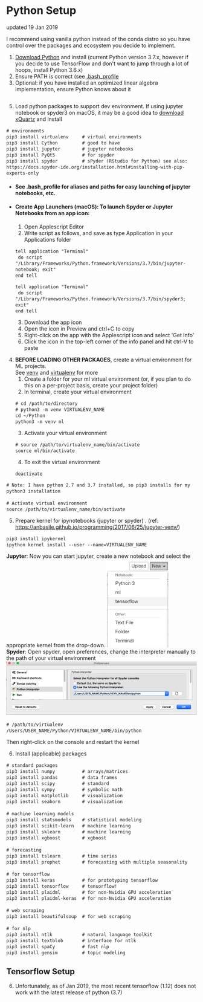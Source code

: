 # Python Setup
updated 19 Jan 2019

I recommend using vanilla python instead of the conda distro so you have control over the packages and ecosystem you decide to implement.

1. [Download Python](https://www.python.org/downloads/) and install (current Python version 3.7.x, however if you decide to use TensorFlow and don't want to jump through a lot of hoops, install Python 3.6.x)
2. Ensure PATH is correct (see [.bash_profile](https://github.com/ahgraber/ml_setup/edit/master/bash_profile.md)
4. Optional: if you have installed an optimized linear algebra implementation, ensure Python knows about it
```
```
5. Load python packages to support dev environment.  If using jupyter notebook or spyder3 on macOS, it may be a good idea to [download xQuartz](https://www.xquartz.org/) and install
```
# environments
pip3 install virtualenv     # virtual environments
pip3 install Cython         # good to have
pip3 install jupyter        # jupyter notebooks
pip3 install PyQt5          # for spyder
pip3 install spyder         # sPyder (RStudio for Python) see also: https://docs.spyder-ide.org/installation.html#installing-with-pip-experts-only
```
   * #### See .bash_profile for aliases and paths for easy launching of jupyter notebooks, etc.
   * #### Create App Launchers (macOS): To launch Spyder or Jupyter Notebooks from an app icon:
     1. Open Applescript Editor
     2. Write script as follows, and save as type Application in your Applications folder
     ```
     tell application "Terminal"
      do script "/Library/Frameworks/Python.framework/Versions/3.7/bin/jupyter-notebook; exit"
     end tell
     ```
     ```
     tell application "Terminal"
      do script "/Library/Frameworks/Python.framework/Versions/3.7/bin/spyder3; exit"
     end tell
     ```
     3. Download the app icon
     4. Open the icon in Preview and ctrl+C to copy
     5. Right-click on the app with the Applescript icon and select 'Get Info'
     6. Click the icon in the top-left corner of the info panel and hit ctrl-V to paste  


4. **BEFORE LOADING OTHER PACKAGES**, create a virtual environment for ML projects.  
See [venv](https://docs.python.org/3/library/venv.html) and [virtualenv](https://docs.python-guide.org/dev/virtualenvs/) for more
   1. Create a folder for your ml virtual environment (or, if you plan to do this on a per-project basis, create your project folder)
   2. In terminal, create your virtual environment
   ```
   # cd /path/to/directory
   # python3 -m venv VIRTUALENV_NAME
   cd ~/Python
   python3 -m venv ml
   ```
   3. Activate your virtual environment
   ```
   # source /path/to/virtualenv_name/bin/activate
   source ml/bin/activate
   ```
   4. To exit the virtual environment
   ```
   deactivate
   ```

```
# Note: I have python 2.7 and 3.7 installed, so pip3 installs for my python3 installation

# Activate virtual environment
source /path/to/virtualenv_name/bin/activate
```
5. Prepare kernel for ipynotebooks (jupyter or spyder) . 
(ref: https://anbasile.github.io/programming/2017/06/25/jupyter-venv/)
```
pip3 install ipykernel
ipython kernel install --user --name=VIRTUALENV_NAME
```
**Jupyter**: Now you can start jupyter, create a new notebook and select the appropriate kernel from the drop-down.
![jupyter-dropdown](images/jupyter-dropdown.png)  
**Spyder**: Open spyder, open preferences, change the interpreter manually to the path of your virtual environment
![spyder-venv](images/spyder-venv.png)  
```
# /path/to/virtualenv
/Users/USER_NAME/Python/VIRTUALENV_NAME/bin/python
```
Then right-click on the console and restart the kernel

6. Install (applicable) packages 
```
# standard packages
pip3 install numpy          # arrays/matrices
pip3 install pandas         # data frames
pip3 install scipy          # standard
pip3 install sympy          # symbolic math
pip3 install matplotlib     # visualization
pip3 install seaborn        # visualization

# machine learning models
pip3 install statsmodels    # statistical modeling
pip3 install scikit-learn   # machine learning
pip3 install sklearn        # machine learning
pip3 install xgboost        # xgboost

# forecasting
pip3 install tslearn        # time series
pip3 install prophet        # forecasting with multiple seasonality

# for tensorflow
pip3 install keras          # for prototyping tensorflow
pip3 install tensorflow     # tensorflow!
pip3 install plaidml        # for non-Nvidia GPU acceleration
pip3 install plaidml-keras  # for non-Nvidia GPU acceleration

# web scraping
pip3 install beautifulsoup  # for web scraping

# for nlp
pip3 install ntlk           # natural language toolkit
pip3 install textblob       # interface for ntlk
pip3 install spaCy          # fast nlp
pip3 install gensim         # topic modeling
```

## Tensorflow Setup
6. Unfortunately, as of Jan 2019, the most recent tensorflow (1.12) does not work with the latest release of python (3.7)
